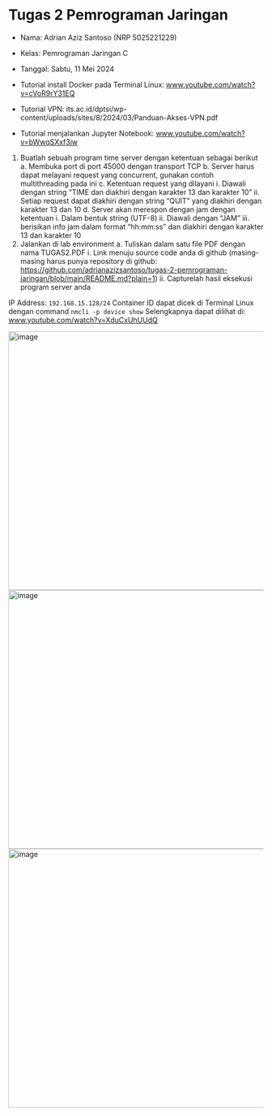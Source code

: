 # Tugas 2 Pemrograman Jaringan
- Nama: Adrian Aziz Santoso (NRP 5025221229)
- Kelas: Pemrograman Jaringan C
- Tanggal: Sabtu, 11 Mei 2024

- Tutorial install Docker pada Terminal Linux: www.youtube.com/watch?v=cVoR9rY31EQ
- Tutorial VPN: its.ac.id/dptsi/wp-content/uploads/sites/8/2024/03/Panduan-Akses-VPN.pdf
- Tutorial menjalankan Jupyter Notebook: www.youtube.com/watch?v=bWwqSXxf3iw

1. Buatlah sebuah program time server dengan ketentuan sebagai berikut 
    a. Membuka port di port 45000 dengan transport TCP 
    b. Server harus dapat melayani request yang concurrent, gunakan contoh multithreading pada ini 
    c. Ketentuan request yang dilayani 
        i. Diawali dengan string “TIME dan diakhiri dengan karakter 13 dan karakter 10” 
        ii. Setiap request dapat diakhiri dengan string “QUIT” yang diakhiri dengan karakter 13 dan 10 
    d. Server akan merespon dengan jam dengan ketentuan 
        i. Dalam bentuk string (UTF-8) 
        ii. Diawali dengan “JAM<spasi><jam>” 
        iii. <jam> berisikan info jam dalam format “hh:mm:ss” dan diakhiri dengan karakter 13 dan karakter 10 
2. Jalankan di lab environment 
    a. Tuliskan dalam satu file PDF dengan nama TUGAS2.PDF 
        i. Link menuju source code anda di github (masing-masing harus punya repository di github: https://github.com/adrianazizsantoso/tugas-2-pemrograman-jaringan/blob/main/README.md?plain=1) 
        ii. Capturelah hasil eksekusi program server anda

IP Address: `192.168.15.128/24`
Container ID dapat dicek di Terminal Linux dengan command `nmcli -p device show`
Selengkapnya dapat dilihat di: www.youtube.com/watch?v=XduCxUhUUdQ

<img width="510" alt="image" src="https://github.com/adrianazizsantoso/tugas-2-pemrograman-jaringan/assets/115202624/33d8028f-af56-45f6-83ff-c33fd6a25239">

<img width="510" alt="image" src="https://github.com/adrianazizsantoso/tugas-2-pemrograman-jaringan/assets/115202624/5b716e5c-1f5f-48dd-95df-26c569afa4a5">

<img width="510" alt="image" src="https://github.com/adrianazizsantoso/tugas-2-pemrograman-jaringan/assets/115202624/fb5f3d0f-cf21-42f1-bca5-58ca020a9cf5">


